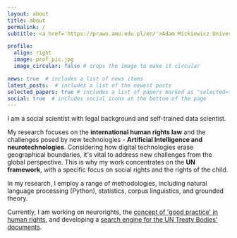 ```yaml
---
layout: about
title: about
permalink: /
subtitle: <a href='https://prawo.amu.edu.pl/en/'>Adam Mickiewicz University</a> | l.szoszkiewicz@amu.edu.pl

profile:
  align: right
  image: prof_pic.jpg
  image_circular: false # crops the image to make it circular

news: true  # includes a list of news items
latest_posts:  # includes a list of the newest posts
selected_papers: true # includes a list of papers marked as "selected={true}"
social: true  # includes social icons at the bottom of the page
---
```


I am a social scientist with legal background and self-trained data scientist.

My research focuses on the <strong>international human rights law</strong> and the challenges posed by new technologies - <strong>Artificial Intelligence and neurotechnologies</strong>. Considering how digital technologies erase geographical boundaries, it's vital to address new challenges from the global perspective. This is why my work concentrates on the <strong>UN framework</strong>, with a specific focus on social rights and the rights of the child. 

In my research, I employ a range of methodologies, including natural language processing (Python), statistics, corpus linguistics, and grounded theory.

Currently, I am working on neurorights, the <a href="https://lszoszk.github.io/projects/goodpractices/">concept of 'good practice' in human rights</a>, and developing a <a href="https://lszoszk.github.io/projects/generalcomments/">search engine for the UN Treaty Bodies' documents</a>.
